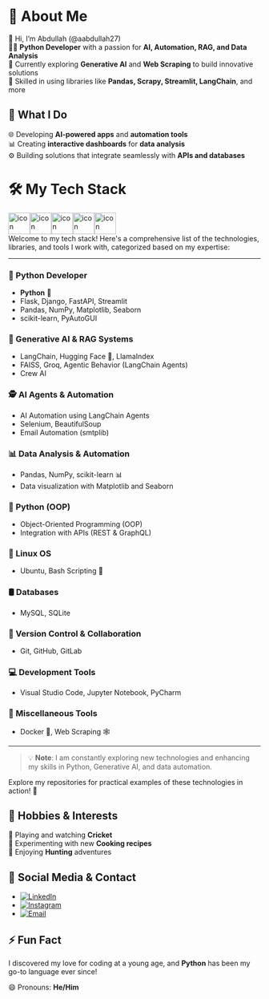 # 🚀 About Me
👋 Hi, I’m Abdullah (@aabdullah27)  
👨‍💻 **Python Developer** with a passion for **AI, Automation, RAG, and Data Analysis**  
🤖 Currently exploring **Generative AI** and **Web Scraping** to build innovative solutions  
🐍 Skilled in using libraries like **Pandas, Scrapy, Streamlit, LangChain**, and more

## 💼 What I Do
🌐 Developing **AI-powered apps** and **automation tools**  
📊 Creating **interactive dashboards** for **data analysis**  
⚙️ Building solutions that integrate seamlessly with **APIs and databases**

# 🛠️ My Tech Stack
<div style="display: flex; align-items: flex-start;"><img src="https://techstack-generator.vercel.app/python-icon.svg" alt="icon" width="43" height="43" /><img src="https://techstack-generator.vercel.app/mysql-icon.svg" alt="icon" width="43" height="43" /><img src="https://techstack-generator.vercel.app/docker-icon.svg" alt="icon" width="43" height="43" /><img src="https://techstack-generator.vercel.app/kubernetes-icon.svg" alt="icon" width="43" height="43" /><img src="https://techstack-generator.vercel.app/github-icon.svg" alt="icon" width="43" height="43" /></div>
Welcome to my tech stack! Here's a comprehensive list of the technologies, libraries, and tools I work with, categorized based on my expertise:

---

### 🐍 Python Developer
- **Python** 🐍
- Flask, Django, FastAPI, Streamlit
- Pandas, NumPy, Matplotlib, Seaborn
- scikit-learn, PyAutoGUI

### 🤖 Generative AI & RAG Systems
- LangChain, Hugging Face 🤗, LlamaIndex
- FAISS, Groq, Agentic Behavior (LangChain Agents)
- Crew AI

### 🕵 AI Agents & Automation
- AI Automation using LangChain Agents
- Selenium, BeautifulSoup
- Email Automation (smtplib)

### 📊 Data Analysis & Automation
- Pandas, NumPy, scikit-learn 📊
- Data visualization with Matplotlib and Seaborn

### 🧩 Python (OOP)
- Object-Oriented Programming (OOP)
- Integration with APIs (REST & GraphQL)

### 🐧 Linux OS
- Ubuntu, Bash Scripting 🐧

### 🛢️ Databases
- MySQL, SQLite

### 🔄 Version Control & Collaboration
- Git, GitHub, GitLab

### 💻 Development Tools
- Visual Studio Code, Jupyter Notebook, PyCharm

### 🧰 Miscellaneous Tools
- Docker 🐳, Web Scraping 🕸️

---

> 💡 **Note**: I am constantly exploring new technologies and enhancing my skills in Python, Generative AI, and data automation.

Explore my repositories for practical examples of these technologies in action! 🎯


## 🎯 Hobbies & Interests
🏏 Playing and watching **Cricket**  
🍳 Experimenting with new **Cooking recipes**  
🏹 Enjoying **Hunting** adventures

## 📱 Social Media & Contact
- [![LinkedIn](https://img.icons8.com/color/48/000000/linkedin.png)](https://www.linkedin.com/in/aabdullah27)
- [![Instagram](https://img.icons8.com/fluency/48/000000/instagram-new.png)](https://www.instagram.com/aabdullah27)
- [![Email](https://img.icons8.com/color/48/000000/apple-mail.png)](mailto:my.abdullah.nauman@gmail.com)

## ⚡ Fun Fact
I discovered my love for coding at a young age, and **Python** has been my go-to language ever since!

😄 Pronouns: **He/Him**
